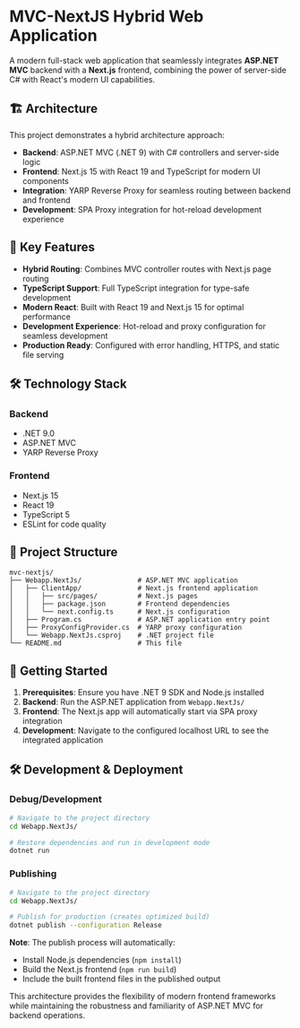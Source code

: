 # MVC-NextJS Hybrid Web Application

A modern full-stack web application that seamlessly integrates **ASP.NET MVC** backend with a **Next.js** frontend, combining the power of server-side C# with React's modern UI capabilities.

## 🏗️ Architecture

This project demonstrates a hybrid architecture approach:

- **Backend**: ASP.NET MVC (.NET 9) with C# controllers and server-side logic
- **Frontend**: Next.js 15 with React 19 and TypeScript for modern UI components
- **Integration**: YARP Reverse Proxy for seamless routing between backend and frontend
- **Development**: SPA Proxy integration for hot-reload development experience

## 🚀 Key Features

- **Hybrid Routing**: Combines MVC controller routes with Next.js page routing
- **TypeScript Support**: Full TypeScript integration for type-safe development
- **Modern React**: Built with React 19 and Next.js 15 for optimal performance
- **Development Experience**: Hot-reload and proxy configuration for seamless development
- **Production Ready**: Configured with error handling, HTTPS, and static file serving

## 🛠️ Technology Stack

### Backend
- .NET 9.0
- ASP.NET MVC
- YARP Reverse Proxy

### Frontend
- Next.js 15
- React 19
- TypeScript 5
- ESLint for code quality

## 📁 Project Structure

```
mvc-nextjs/
├── Webapp.NextJs/              # ASP.NET MVC application
│   ├── ClientApp/              # Next.js frontend application
│   │   ├── src/pages/          # Next.js pages
│   │   ├── package.json        # Frontend dependencies
│   │   └── next.config.ts      # Next.js configuration
│   ├── Program.cs              # ASP.NET application entry point
│   ├── ProxyConfigProvider.cs  # YARP proxy configuration
│   └── Webapp.NextJs.csproj    # .NET project file
└── README.md                   # This file
```

## 🚦 Getting Started

1. **Prerequisites**: Ensure you have .NET 9 SDK and Node.js installed
2. **Backend**: Run the ASP.NET application from `Webapp.NextJs/`
3. **Frontend**: The Next.js app will automatically start via SPA proxy integration
4. **Development**: Navigate to the configured localhost URL to see the integrated application

## 🛠️ Development & Deployment

### Debug/Development
```bash
# Navigate to the project directory
cd Webapp.NextJs/

# Restore dependencies and run in development mode
dotnet run
```

### Publishing
```bash
# Navigate to the project directory
cd Webapp.NextJs/

# Publish for production (creates optimized build)
dotnet publish --configuration Release
```

**Note**: The publish process will automatically:
- Install Node.js dependencies (`npm install`)
- Build the Next.js frontend (`npm run build`)
- Include the built frontend files in the published output

This architecture provides the flexibility of modern frontend frameworks while maintaining the robustness and familiarity of ASP.NET MVC for backend operations.
